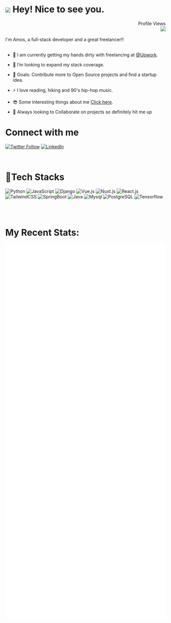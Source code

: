
#  <img src="https://camo.githubusercontent.com/d3359cb00ab0b5ed8f2e1fe3fceb4fbaf3b614340f8c0db99c17b9f50b351770/68747470733a2f2f656d6f6a69732e736c61636b6d6f6a69732e636f6d2f656d6f6a69732f696d616765732f313533313834393433302f343234362f626c6f622d73756e676c61737365732e6769663f31353331383439343330" width="30" data-canonical-src="https://emojis.slackmojis.com/emojis/images/1531849430/4246/blob-sunglasses.gif?1531849430" style="max-width: 100%;"> Hey! Nice to see you.

<p align="end"> 
  Profile Views<br>
  <img src="https://profile-counter.glitch.me/Amos-Ditto/count.svg" />
</p>
I'm Amos, a full-stack developer and a great freelancer!!<br>
<br>

-   🌱 I am currently getting my hands dirty with freelancing at <a href="https://www.upwork.com/freelancers/~0136572cf2be4d7655?viewMode=1">@Upwork</a>.

-   👯 I’m looking to expand my stack coverage.

-   🥅 Goals: Contribute more to Open Source projects and find a startup idea.

-   ⚡ I love reading, hiking and 90's hip-hop music.

-   😎 Some interesting things about me <a href="https://amosdev.netlify.app/">Click here</a>.

-   🚀 Always looking to Collaborate on projects so definitely hit me up

# Connect with me
[<img alt="Twitter Follow" height=28 src="https://img.shields.io/twitter/follow/_ditto1?label=Twitter&style=for-the-badge&logo=Twitter&logoColor=blue">][twitter]
[<img alt="LinkedIn" src="https://img.shields.io/badge/linkedin-%230077B5.svg?&style=for-the-badge&logo=linkedin&logoColor=white" />][linkedin]


<br />

# 🎍Tech Stacks

![Python](https://img.shields.io/badge/-Python-black?style=flat-square&logo=Python)
![JavaScript](https://img.shields.io/badge/-JavaScript-black?style=flat-square&logo=JavaScript)
![Django](https://img.shields.io/badge/-Django-black?style=flat-square&logo=Django&logoColor=green)
![Vue.js](https://img.shields.io/badge/-Vue.js-%232c3e50?style=flat-square&logo=Vue.js)
![Nuxt.js](https://img.shields.io/badge/-Nuxt.js-%232c3e50?style=flat-square&logo=Nuxt.js)
![React.js](https://img.shields.io/badge/-React.js-%232c3e50?style=flat-square&logo=React)
![TailwindCSS](https://img.shields.io/badge/-TailwindCSS-%232c3e50?style=flat-square&logo=TailwindCSS)
![SpringBoot](https://img.shields.io/badge/-SpringBoot-black?style=flat-square&logo=SpringBoot)
![Java](https://img.shields.io/badge/-Java-black?style=flat-square&logo=Java)
![Mysql](https://img.shields.io/badge/-MySQL-black?style=flat-square&logo=MySQL&logoColor=white)
![PostgreSQL](https://img.shields.io/badge/-PostgreSQL-black?style=flat-square&logo=PostgreSQL)
![Tensorflow](https://img.shields.io/badge/-Tensorflow-black?style=flat-square&logo=Tensorflow)

[twitter]: https://twitter.com/_ditto1

[linkedin]: https://www.linkedin.com/in/amos-kipyegon/

<br />
<br />

# My Recent Stats:
<img align="left" alt="Contribution Stats" src="https://raw.githubusercontent.com/Amos-Ditto/Stats/master/generated/overview.svg#gh-dark-mode-only" />
<img align="left" alt="Contribution Stats" src="https://raw.githubusercontent.com/Amos-Ditto/Stats/master/generated/overview.svg#gh-light-mode-only" />
<img align="left" alt="Language Stats" src="https://raw.githubusercontent.com/Amos-Ditto/Stats/master/generated/languages.svg#gh-dark-mode-only" />
<img align="left" alt="Language Stats" src="https://raw.githubusercontent.com/Amos-Ditto/Stats/master/generated/languages.svg#gh-light-mode-only" />
